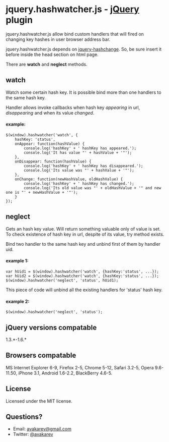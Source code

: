 # jquery.hashwatcher.js - [jQuery](http://jquery.com/) plugin #

jquery.hashwatcher.js allow bind custom handlers that will fired on 
changing key hashes in user browser address bar.

jquery.hashwatcher.js depends on [jquery-hashchange](https://github.com/cowboy/jquery-hashchange).
So, be sure insert it before inside the head section on html page.

There are **watch** and **neglect** methods.

## watch ##
Watch some certain hash key. It is possible bind more 
than one handlers to the same hash key.

Handler allows invoke callbacks when hash key 
*appearing* in url, *disappearing* and when its value *changed*.

#### example: ####
    $(window).hashwatcher('watch', {
        hashKey: 'status',
        onAppear: function(hashValue) {
            console.log('hashKey' + ' hashKey has appeared.');
            console.log('It has value "' + hashValue + '"');
        },
        onDisappear: function(hashValue) {
            console.log('hashKey' + ' hashKey has disappeared.');
            console.log('Its value was "' + hashValue + '"');
        },
        onChange: function(newHashValue, oldHashValue) {
            console.log('hashKey' + ' hashKey has changed.');
            console.log('Its old value was "' + oldHashValue + '" and new one is "' + newHashValue + '"');
        }
    });

## neglect ##
Gets an hash key value. Will return something valuable only of value is set.
To check existence of hash key in url, despite of its value, try method exists.

Bind two handler to the same hash key and unbind first of them by handler uid.
#### example 1: ####
    var hUid1 = $(window).hashwatcher('watch', {hashKey:'status', ...});
    var hUid2 = $(window).hashwatcher('watch', {hashKey:'status', ...});
    $(window).hashwatcher('neglect', 'status', hUid1);

This piece of code will unbind all the existing handlers for 'status' hash key.
#### example 2: ####
    $(window).hashwatcher('neglect', 'status');


## jQuery versions compatable ##
1.3.\*-1.6.\*

## Browsers compatable ##
MS Internet Explorer 6-9, Firefox 2-5, Chrome 5-12, Safari 3.2-5, Opera 9.6-11.50, iPhone 3.1, Android 1.6-2.2, BlackBerry 4.6-5.

## License ##
Licensed under the MIT license.

## Questions? ##
* Email: avakarev@gmail.com
* Twitter: [@avakarev](http://twitter.com/#!/avakarev/)